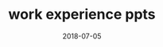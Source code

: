 ---
layout: post
title: work experience ppts
date: 2018-07-05
categories: experience
published: False
---